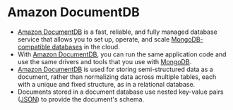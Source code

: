 # Amazon DocumentDB
- [Amazon DocumentDB](https://aws.amazon.com/documentdb/) is a fast, reliable, and fully managed database service that allows you to set up, operate, and scale [MongoDB-compatible databases](https://github.com/Anshul619/HLD-System-Designs/blob/main/1_Databases/10_Document-Databases/MongoAtlas/Readme.md) in the cloud. 
- With [Amazon DocumentDB](), you can run the same application code and use the same drivers and tools that you use with [MongoDB](https://github.com/Anshul619/HLD-System-Designs/blob/main/1_Databases/10_Document-Databases/MongoAtlas/Readme.md).
- [Amazon DocumentDB]() is used for storing semi-structured data as a document, rather than normalizing data across multiple tables, each with a unique and fixed structure, as in a relational database. 
- Documents stored in a document database use nested key-value pairs ([JSON](https://github.com/Anshul619/HLD-System-Designs/blob/main/8_APIStandards/DataInterchangeFormats/JSON.md)) to provide the document's schema.